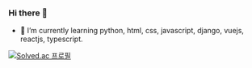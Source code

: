 ### Hi there 👋

- 🌱 I’m currently learning python, html, css, javascript, django, vuejs, reactjs, typescript.

[![Solved.ac
프로필](http://mazassumnida.wtf/api/generate_badge?boj=heewon7318)](https://solved.ac/heewon7318)
